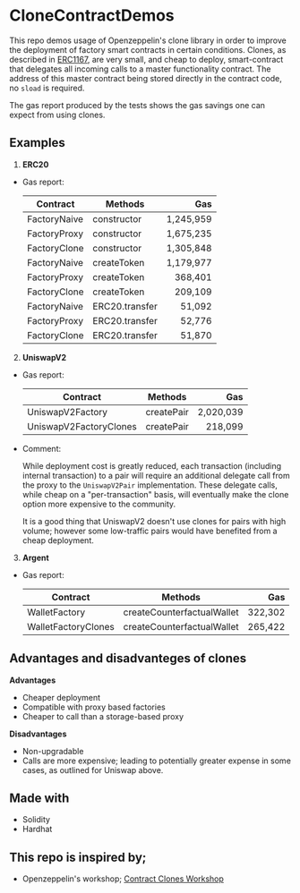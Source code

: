 # CloneContractDemos


This repo demos usage of Openzeppelin's clone library in order to improve the deployment of factory smart contracts in certain conditions. Clones, as described in [ERC1167](https://eips.ethereum.org/EIPS/eip-1167), are very small, and cheap to deploy, smart-contract that delegates all incoming calls to a master functionality contract. The address of this master contract being stored directly in the contract code, no `sload` is required.

The gas report produced by the tests shows the gas savings one can expect from using clones.

## Examples

1. **ERC20**

  - Gas report:

    | Contract     | Methods        | Gas       |
    | ------------ | -------------- | --------: |
    | FactoryNaive | constructor    | 1,245,959 |
    | FactoryProxy | constructor    | 1,675,235 |
    | FactoryClone | constructor    | 1,305,848 |
    | FactoryNaive | createToken    | 1,179,977 |
    | FactoryProxy | createToken    |   368,401 |
    | FactoryClone | createToken    |   209,109 |
    | FactoryNaive | ERC20.transfer |    51,092 |
    | FactoryProxy | ERC20.transfer |    52,776 |
    | FactoryClone | ERC20.transfer |    51,870 |

2. **UniswapV2**

  - Gas report:

    | Contract               | Methods    | Gas       |
    | ---------------------- | ---------- | --------: |
    | UniswapV2Factory       | createPair | 2,020,039 |
    | UniswapV2FactoryClones | createPair |   218,099 |

  - Comment:

    While deployment cost is greatly reduced, each transaction (including internal transaction) to a pair will require an additional delegate call from the proxy to the `UniswapV2Pair` implementation. These delegate calls, while cheap on a "per-transaction" basis, will eventually make the clone option more expensive to the community.

    It is a good thing that UniswapV2 doesn't use clones for pairs with high volume; however some low-traffic pairs would have benefited from a cheap deployment.

3. **Argent**

  - Gas report:

    | Contract            | Methods                    | Gas     |
    | ------------------- | -------------------------- | ------: |
    | WalletFactory       | createCounterfactualWallet | 322,302 |
    | WalletFactoryClones | createCounterfactualWallet | 265,422 |

## Advantages and disadvanteges of clones

**Advantages**
- Cheaper deployment
- Compatible with proxy based factories
- Cheaper to call than a storage-based proxy

**Disadvantages**
- Non-upgradable
- Calls are more expensive; leading to potentially greater expense in some cases, as outlined for Uniswap above.

## Made with
- Solidity
- Hardhat

## This repo is inspired by;
- Openzeppelin's workshop; [Contract Clones Workshop](https://github.com/OpenZeppelin/workshops/blob/master/02-contracts-clone/README.md)

